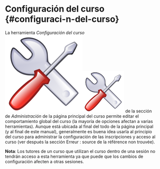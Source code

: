 # Configuración del curso {#configuraci-n-del-curso}

La herramienta _Configuración del curso_ ![](../assets/graphics320.svg)![](../assets/graphics320.png) de la sección de _Administración_ de la página principal del curso permite editar el comportamiento global del curso (la mayoría de opciones afectan a varias herramientas). Aunque está ubicada al final del todo de la página principal (y al final de este manual), generalmente es buena idea usarla al principio del curso para administrar la configuración de las inscripciones y acceso al curso (ver después la sección Erreur : source de la référence non trouvée).

**Nota**: Los tutores de un curso que utilizan el curso dentro de una sesión no tendrán acceso a esta herramienta ya que puede que los cambios de configuración afecten a otras sesiones.